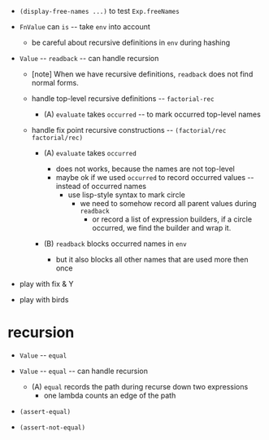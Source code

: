 - `(display-free-names ...)` to test `Exp.freeNames`

- `FnValue` can `is` -- take `env` into account

  - be careful about recursive definitions in `env` during hashing

- `Value` -- `readback` -- can handle recursion

  - [note] When we have recursive definitions, `readback` does not find normal forms.

  - handle top-level recursive definitions -- `factorial-rec`

    - (A) `evaluate` takes `occurred` -- to mark occurred top-level names

  - handle fix point recursive constructions -- `(factorial/rec factorial/rec)`

    - (A) `evaluate` takes `occurred`
      - does not works, because the names are not top-level
      - maybe ok if we used `occurred` to record occurred values -- instead of occurred names
        - use lisp-style syntax to mark circle
          - we need to somehow record all parent values during `readback`
            - or record a list of expression builders,
              if a circle occurred, we find the builder and wrap it.

    - (B) `readback` blocks occurred names in `env`
      - but it also blocks all other names that are used more then once

- play with fix & Y
- play with birds

# recursion

- `Value` -- `equal`
- `Value` -- `equal` -- can handle recursion

  - (A) `equal` records the path during recurse down two expressions
    - one lambda counts an edge of the path

- `(assert-equal)`
- `(assert-not-equal)`
